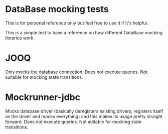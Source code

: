 # DataBase mocking tests

This is for personal reference only but feel free to use it if it's helpful.

This is a simple test to have a reference on how different DataBase mocking libraries work.

# JOOQ

Only mocks the database connection.
Does not execute queries. Not suitable for mocking state transitions.

# Mockrunner-jdbc

Mocks database driver (basically deregisters existing drivers, registers itself as the driver and mocks everything) and this makes its usage pretty straight forward.
Does not execute queries. Not suitable for mocking state transitions.






